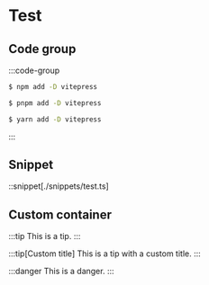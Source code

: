 # Test

## Code group

:::code-group

```sh [npm]
$ npm add -D vitepress
```

```sh [pnpm]
$ pnpm add -D vitepress
```

```sh [yarn]
$ yarn add -D vitepress
```

:::

## Snippet

::snippet[./snippets/test.ts]

## Custom container

:::tip
This is a tip.
:::

:::tip[Custom title]
This is a tip with a custom title.
:::

:::danger
This is a danger.
:::
